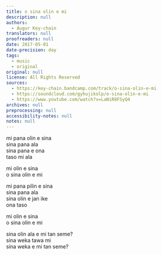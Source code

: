 ```yaml
---
title: o sina olin e mi
description: null
authors:
  - Augur Key-chain
translators: null
proofreaders: null
date: 2017-05-01
date-precision: day
tags:
  - music
  - original
original: null
license: All Rights Reserved
sources:
  - https://key-chain.bandcamp.com/track/o-sina-olin-e-mi
  - https://soundcloud.com/gyhujikolp/o-sina-olin-e-mi
  - https://www.youtube.com/watch?v=LaNiR8FSyQ4
archives: null
preprocessing: null
accessibility-notes: null
notes: null
---
```


mi pana olin e sina  \
sina pana ala  \
sina pana e ona  \
taso mi ala

mi olin e sina  \
o sina olin e mi

mi pana pilin e sina  \
sina pana ala  \
sina olin e jan ike  \
ona taso

mi olin e sina  \
o sina olin e mi

sina olin ala e mi tan seme?  \
sina weka tawa mi  \
sina weka e mi tan seme?
